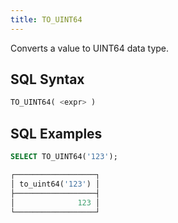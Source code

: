 ```yaml
---
title: TO_UINT64
---
```


Converts a value to UINT64 data type.

## SQL Syntax

```sql
TO_UINT64( <expr> )
```

## SQL Examples

```sql
SELECT TO_UINT64('123');

┌──────────────────┐
│ to_uint64('123') │
├──────────────────┤
│              123 │
└──────────────────┘
```